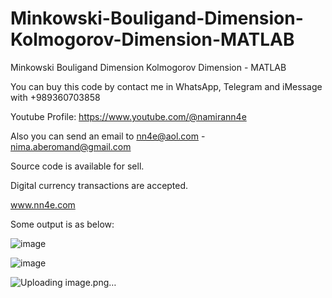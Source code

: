 # Minkowski-Bouligand-Dimension-Kolmogorov-Dimension-MATLAB
Minkowski Bouligand Dimension Kolmogorov Dimension - MATLAB

You can buy this code by contact me in WhatsApp, Telegram and iMessage with +989360703858

Youtube Profile: https://www.youtube.com/@namirann4e

Also you can send an email to nn4e@aol.com - nima.aberomand@gmail.com

Source code is available for sell.

Digital currency transactions are accepted.

www.nn4e.com

Some output is as below:

![image](https://github.com/user-attachments/assets/8dcd3a59-a687-4024-b69e-fc3041613974)

![image](https://github.com/user-attachments/assets/04602fe7-c22a-4c5c-b42f-73326141eef7)

![Uploading image.png…]()
